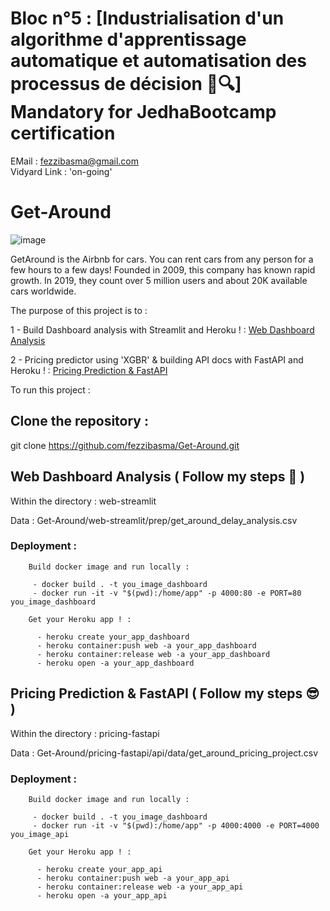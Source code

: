 # Bloc n°5 : [Industrialisation d'un algorithme d'apprentissage automatique et automatisation des processus de décision 📁🔍] Mandatory for JedhaBootcamp certification


EMail : fezzibasma@gmail.com                                                                                                                               
Vidyard Link : 'on-going'

# Get-Around 

![image](https://user-images.githubusercontent.com/23299967/208895245-1e88e0d1-3197-4313-8f00-53c177a45bd8.png)

GetAround is the Airbnb for cars. You can rent cars from any person for a few hours to a few days! Founded in 2009, this company has known rapid growth. In 2019, they count over 5 million users and about 20K available cars worldwide.

The purpose of this project is to : 

1 - Build Dashboard analysis with Streamlit and Heroku ! : [Web Dashboard Analysis](https://get-around-dashboard.herokuapp.com)
 
2 - Pricing predictor using 'XGBR' & building API docs with FastAPI and Heroku ! : [Pricing Prediction & FastAPI ](https://get-around-pricing.herokuapp.com/docs#/)
 
 
 To run this project :

## Clone the repository :

git clone https://github.com/fezzibasma/Get-Around.git

## Web Dashboard Analysis ( Follow my steps 🤠 )
 
  Within the directory : web-streamlit

  Data : Get-Around/web-streamlit/prep/get_around_delay_analysis.csv

  ### Deployment :

        Build docker image and run locally :

         - docker build . -t you_image_dashboard
         - docker run -it -v "$(pwd):/home/app" -p 4000:80 -e PORT=80 you_image_dashboard
         
        Get your Heroku app ! :

          - heroku create your_app_dashboard
          - heroku container:push web -a your_app_dashboard
          - heroku container:release web -a your_app_dashboard
          - heroku open -a your_app_dashboard
          
          
          
## Pricing Prediction & FastAPI ( Follow my steps 😎 )
 
  Within the directory : pricing-fastapi

  Data : Get-Around/pricing-fastapi/api/data/get_around_pricing_project.csv

  ### Deployment :

        Build docker image and run locally :

         - docker build . -t you_image_dashboard
         - docker run -it -v "$(pwd):/home/app" -p 4000:4000 -e PORT=4000 you_image_api
         
        Get your Heroku app ! :

          - heroku create your_app_api
          - heroku container:push web -a your_app_api
          - heroku container:release web -a your_app_api
          - heroku open -a your_app_api

 
 

